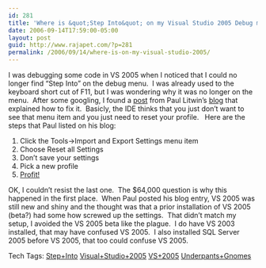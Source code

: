 ```yaml
---
id: 281
title: 'Where is &quot;Step Into&quot; on my Visual Studio 2005 Debug menu?'
date: 2006-09-14T17:59:00-05:00
layout: post
guid: http://www.rajapet.com/?p=281
permalink: /2006/09/14/where-is-on-my-visual-studio-2005/
---
```

I was debugging some code in VS 2005 when I noticed that I could no longer find &#8220;Step Into&#8221; on the debug menu.  I was already used to the keyboard short cut of F11, but I was wondering why it was no longer on the menu.  After some googling, I found a [post](http://aspadvice.com/blogs/plitwin/archive/2005/11/12/13767.aspx) from Paul Litwin&#8217;s [blog](http://aspadvice.com/blogs/plitwin/default.aspx) that explained how to fix it.  Basicly, the IDE thinks that you just don&#8217;t want to see that menu item and you just need to reset your profile.   Here are the steps that Paul listed on his blog:

  1. Click the Tools->Import and Export Settings menu item 
  2. Choose Reset all Settings 
  3. Don’t save your settings 
  4. Pick a new profile 
  5. [Profit!](http://en.wikipedia.org/wiki/Underpants_Gnomes#The_gnomes)

OK, I couldn&#8217;t resist the last one.  The $64,000 question is why this happened in the first place.  When Paul posted his blog entry, VS 2005 was still new and shiny and the thought was that a prior installation of VS 2005 (beta?) had some how screwed up the settings.  That didn&#8217;t match my setup, I avoided the VS 2005 beta like the plague.  I do have VS 2003 installed, that may have confused VS 2005.  I also installed SQL Server 2005 before VS 2005, that too could confuse VS 2005.

Tech Tags: <a href="http://technorati.com/tag/Step+Into" rel="tag">Step+Into</a> <a href="http://technorati.com/tag/Visual+Studio+2005" rel="tag">Visual+Studio+2005</a> <a href="http://technorati.com/tag/VS+2005" rel="tag">VS+2005</a> <a href="http://technorati.com/tag/Underpants+Gnomes" rel="tag">Underpants+Gnomes</a>